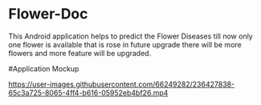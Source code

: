 # Flower-Doc
This Android application helps to predict the Flower Diseases till now only one flower is available that is rose in future upgrade there will be  more flowers and more feature will be upgraded.

#Application Mockup


https://user-images.githubusercontent.com/66249282/236427838-65c3a725-8065-4ff4-b616-05952eb4bf26.mp4

